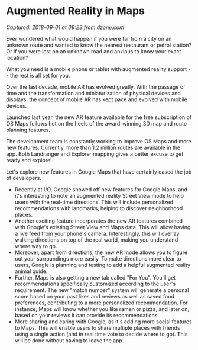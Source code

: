 # Augmented Reality in Maps

_Captured: 2018-09-01 at 09:23 from [dzone.com](https://dzone.com/articles/augmented-reality-in-maps?edition=387238&utm_source=Daily%20Digest&utm_medium=email&utm_campaign=Daily%20Digest%202018-08-31)_

Ever wondered what would happen if you were far from a city on an unknown route and wanted to know the nearest restaurant or petrol station? Or if you were lost on an unknown road and anxious to know your exact location?

What you need is a mobile phone or tablet with augmented reality support -- the rest is all set for you.

Over the last decade, mobile AR has evolved greatly. With the passage of time and the transformation and miniaturization of physical devices and displays, the concept of mobile AR has kept pace and evolved with mobile devices.

Launched last year, the new AR feature available for the free subscription of OS Maps follows hot on the heels of the award-winning 3D map and route planning features.

The development team is constantly working to improve OS Maps and more new features. Currently, more than 1.2 million routes are available in the app. Both Landranger and Explorer mapping gives a better excuse to get ready and explore!

Let's explore new features in Google Maps that have certainly eased the job of developers.

  * Recently at I/O, Google showed off new features for Google Maps, and it's interesting to note an augmented reality Street View mode to help users with the real-time directions. This will include personalized recommendations with landmarks, helping to discover neighborhood places.
  * Another exciting feature incorporates the new AR features combined with Google's existing Street View and Maps data. This will allow having a live feed from your phone's camera. Interestingly, this will overlay walking directions on top of the real world, making you understand where way to go.
  * Moreover, apart from directions, the new AR mode allows you to figure out your surroundings more easily. To make directions more clear to users, Google is planning and testing to add a helpful augmented reality animal guide. 
  * Further, Maps is also getting a new tab called "For You". You'll get recommendations specifically customized according to the user's requirement. The new "match number" system will generate a personal score based on your past likes and reviews as well as saved food preferences, contributing to a more personalized recommendation. For instance; Maps will know whether you like ramen or pizza, and later on, based on your reviews it can provide its recommendations.
  * More sharing and caring with Google, as it's adding more social features to Maps. This will enable users to share multiple places with friends using a single action (and in real time vote to decide where to go). This will be done without having to leave the app.

